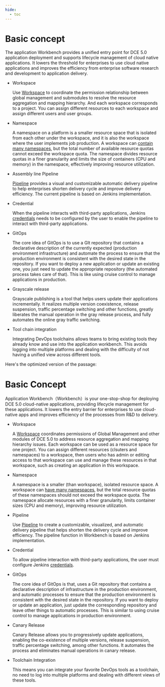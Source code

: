 ```yaml
---
hide:
  - toc
---
```


# Basic concept

The application Workbench provides a unified entry point for DCE 5.0 application deployment and supports lifecycle management of cloud native applications. It lowers the threshold for enterprises to use cloud native applications and improves the efficiency from enterprise software research and development to application delivery.

- Workspace

    Use [Workspace](../../ghippo/user-guide/workspace/ws-folder.md) to coordinate the permission relationship between global management and submodules to resolve the resource aggregation and mapping hierarchy. And each workspace corresponds to a project. You can assign different resources to each workspace and assign different users and user groups.

- Namespace

    A namespace on a platform is a smaller resource space that is isolated from each other under the workspace, and it is also the workspace where the user implements job production. A workspace can [contain many namespaces](../../kpanda/user-guide/namespaces/createns.md), but the total number of available resource quotas cannot exceed the workspace quota. The namespace divides resource quotas in a finer granularity and limits the size of containers (CPU and memory) in the namespace, effectively improving resource utilization.

- Assembly line Pipeline

    [Pipeline](../quickstart/deploy-pipeline.md) provides a visual and customizable automatic delivery pipeline to help enterprises shorten delivery cycle and improve delivery efficiency. The current pipeline is based on Jenkins implementation.

- Credential

    When the pipeline interacts with third-party applications, Jenkins [credentials](../user-guide/pipeline/credential.md) needs to be configured by the user to enable the pipeline to interact with third-party applications.

- GitOps

    The core idea of GitOps is to use a GIt repository that contains a declarative description of the currently expected (production environment infrastructure) and automate the process to ensure that the production environment is consistent with the desired state in the repository. If you want to deploy a new application or update an existing one, you just need to update the appropriate repository (the automated process takes care of that). This is like using cruise control to manage applications in production.

- Grayscale release

    Grayscale publishing is a tool that helps users update their applications incrementally. It realizes multiple version coexistence, release suspension, traffic percentage switching and other functions, greatly liberates the manual operation in the gray release process, and fully automates the online gray traffic switching.

- Tool chain integration

    Integrating DevOps toolchains allows teams to bring existing tools they already know and use into the application workbench. This avoids logging into multiple platforms and dealing with the difficulty of not having a unified view across different tools.

Here's the optimized version of the passage:

# Basic Concept

Application Workbench（Workbench）is your one-stop-shop for deploying DCE 5.0 cloud-native applications, providing lifecycle management for these applications. It lowers the entry barrier for enterprises to use cloud-native apps and improves efficiency of the processes from R&D to delivery.

- Workspace

    A [Workspace](../../ghippo/user-guide/workspace/ws-folder.md) coordinates permissions of Global Management and other modules of DCE 5.0 to address resource aggregation and mapping hierarchy issues. Each workspace can be used as a resource space for one project. You can assign different resources (clsuters and namespaces) to a workspace, then users who has admin or editing access to that workspace can use and manage these resources in that workspace, such as creating an application in this workspace.

- Namespace

    A namespace is a smaller (than workspace), isolated resource space. A workspace can [have many namespaces](../../kpanda/user-guide/namespaces/createns.md), but the total resource quotas of these namespaces should not exceed the workspace quota. The namespace allocate resources with a finer granularity, limits container sizes (CPU and memory), improving resource utilization.

- Pipeline

    Use [Pipeline](../quickstart/deploy-pipeline.md) to create a customizable, visualized, and automatic delivery pipeline that helps shorten the delivery cycle and improve efficiency. The pipeline function in Workbench is based on Jenkins implementation.

- Credential

    To allow pipeline interaction with third-party applications, the user must configure Jenkins [credentials](../user-guide/pipeline/credential.md).

- GitOps

    The core idea of GitOps is that, uses a Git repository that contains a declarative description of infrastructure in the production environment, and automatic processes to ensure that the production environment is consistent with the desired state in the repository. If you want to deploy or update an application, just update the corresponding repository and leave other things to automatic processes. This is similar to using cruise control to manage applications in production environment.

- Canary Release

    Canary Release allows you to progressively update applications, enabling the co-existence of multiple versions, release suspension, traffic percentage switching, among other functions. It automates the process and eliminates manual operations in canary release.

- Toolchain Integration

    This means you can integrate your favorite DevOps tools as a toolchain, no need to log into multiple platforms and dealing with different views of these tools.
